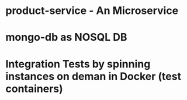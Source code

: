 # product-service - An Microservice
# mongo-db as NOSQL DB
# Integration Tests by spinning instances on deman in Docker (test containers)
